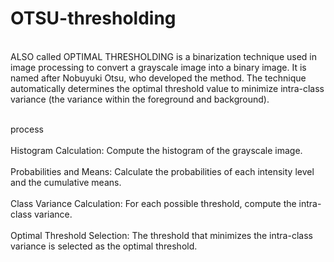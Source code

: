 # OTSU-thresholding
<br>
ALSO called OPTIMAL THRESHOLDING  is a binarization technique used in image processing to convert a grayscale image into a binary image. It is named after Nobuyuki Otsu, who developed the method. The technique automatically determines the optimal threshold value to minimize intra-class variance (the variance within the foreground and background).
<br>
<br>

process
<br>
<br>
Histogram Calculation: Compute the histogram of the grayscale image.
<br>
<br>
Probabilities and Means: Calculate the probabilities of each intensity level and the cumulative means.
<br>
<br>
Class Variance Calculation: For each possible threshold, compute the intra-class variance.
<br>
<br>
Optimal Threshold Selection: The threshold that minimizes the intra-class variance is selected as the optimal threshold.
